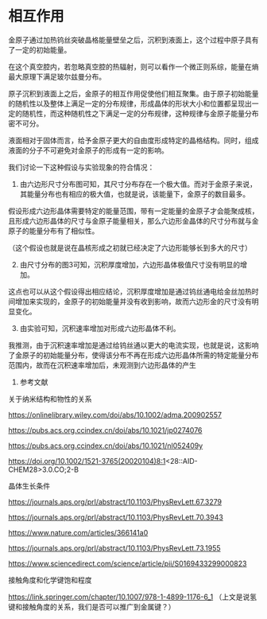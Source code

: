 
# 相互作用
金原子通过加热钨丝突破晶格能量壁垒之后，沉积到液面上，这个过程中原子具有了一定的初始能量。

在这个真空腔内，若忽略真空腔的热辐射，则可以看作一个微正则系综，能量在熵最大原理下满足玻尔兹曼分布。

原子沉积到液面上之后，金原子的相互作用促使他们相互聚集。由于原子初始能量的随机性以及整体上满足一定的分布规律，形成晶体的形状大小和位置都呈现出一定的随机性，而这种随机性之下满足一定的分布规律，这种规律与金原子能量分布密不可分。

液面相对于固体而言，给予金原子更大的自由度形成特定的晶格结构。同时，组成液面的分子不可避免对金原子的形成有一定的影响。

我们讨论一下这种假设与实验现象的符合情况：

1.  由六边形尺寸分布图可知，其尺寸分布存在一个极大值。而对于金原子来说，其能量分布也有相应的极大值，也就是说，该能量下，金原子的数目最多。

假设形成六边形晶体需要特定的能量范围，带有一定能量的金原子才会能聚成核，且形成六边形晶体的尺寸与金原子能量相关，那么六边形金晶体的尺寸分布就与金原子的能量分布有了相似性。

（这个假设也就是说在晶核形成之初就已经决定了六边形能够长到多大的尺寸）

2.  由尺寸分布的图3可知，沉积厚度增加，六边形晶体极值尺寸没有明显的增加。

这点也可以从这个假设得出相应结论，沉积厚度增加是通过钨丝通电给金丝加热时间增加来实现的，金原子的初始能量并没有收到影响，故而六边形金的尺寸没有明显变化。

3.  由实验可知，沉积速率增加对形成六边形晶体不利。

我推测，由于沉积速率增加是通过给钨丝通以更大的电流实现，也就是说，这影响了金原子的初始能量分布，使得该分布不再在形成六边形晶体所需的特定能量分布范围内，故而在沉积速率增加后，未观测到六边形晶体的产生

1. 参考文献

关于纳米结构和物性的关系

https://onlinelibrary.wiley.com/doi/abs/10.1002/adma.200902557

https://pubs.acs.org.ccindex.cn/doi/abs/10.1021/jp0274076

https://pubs.acs.org.ccindex.cn/doi/abs/10.1021/nl052409y

https://doi.org/10.1002/1521-3765(20020104)8:1<28::AID-CHEM28>3.0.CO;2-B

晶体生长条件

https://journals.aps.org/prl/abstract/10.1103/PhysRevLett.67.3279

https://journals.aps.org/prl/abstract/10.1103/PhysRevLett.70.3943

https://www.nature.com/articles/366141a0

https://journals.aps.org/prl/abstract/10.1103/PhysRevLett.73.1955

https://www.sciencedirect.com/science/article/pii/S0169433299000823

接触角度和化学键饱和程度

https://link.springer.com/chapter/10.1007/978-1-4899-1176-6_1
（上文是说氢键和接触角度的关系，我们是否可以推广到金属键？）
